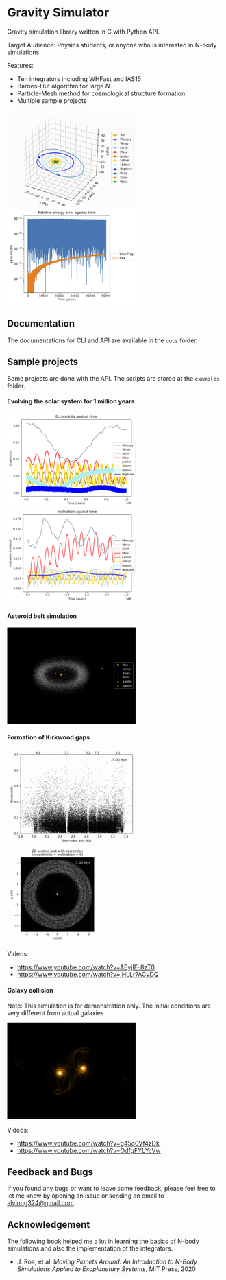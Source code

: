 # Gravity Simulator
Gravity simulation library written in C with Python API.

Target Audience: Physics students, or anyone who is interested in N-body simulations.

Features:
* Ten integrators including WHFast and IAS15
* Barnes-Hut algorithm for large $N$
* Particle-Mesh method for cosmological structure formation
* Multiple sample projects

<img src="./examples/media/solar_plus_3d.png" alt="Image" width="300">
<img src="./examples/media/rel_energy.png" alt="Image" width="300">

## Documentation
The documentations for CLI and API are available in the `docs` folder.

## Sample projects

Some projects are done with the API. The scripts are stored at the `examples` folder.

#### Evolving the solar system for 1 million years

<img src="./examples/media/eccentricity.png" alt="Image" width="300">
<img src="./examples/media/inclination.png" alt="Image" width="300">

#### Asteroid belt simulation

<img src="./examples/media/asteroid_belt.png" alt="Image" width="300">

#### Formation of Kirkwood gaps

<img src="./examples/media/Kirkwood_gap_semi_major_axes.png" alt="Image" width="300">
<img src="./examples/media/Kirkwood_gap_visualization.png" alt="Image" width="225">

Videos:
* https://www.youtube.com/watch?v=AEyjIF-8zT0
* https://www.youtube.com/watch?v=jHLLr7ACvDQ

#### Galaxy collision
Note: This simulation is for demonstration only. The initial conditions are very different from actual galaxies.

<img src="./examples/media/galaxy_collision.png" alt="Image" width="300">

Videos:
* https://www.youtube.com/watch?v=g45o0Vf4zDk
* https://www.youtube.com/watch?v=OdfgFYLYcVw

## Feedback and Bugs
If you found any bugs or want to leave some feedback, please feel free to let me know by opening an issue or sending an email to alvinng324@gmail.com.

## Acknowledgement
The following book helped me a lot in learning the basics of N-body simulations and also
the implementation of the integrators.
* J. Roa, et al. *Moving Planets Around: An Introduction to N-Body Simulations Applied to Exoplanetary Systems*, MIT Press, 2020